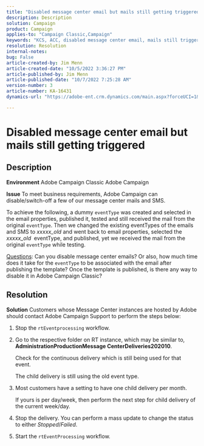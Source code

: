 ```yaml
---
title: "Disabled message center email but mails still getting triggered"
description: Description
solution: Campaign
product: Campaign
applies-to: "Campaign Classic,Campaign"
keywords: "KCS, ACC, disabled message center email, mails still triggered, Adobe Campaign Classic, Adobe Campaign, Troubleshooting"
resolution: Resolution
internal-notes: 
bug: False
article-created-by: Jim Menn
article-created-date: "10/5/2022 3:36:27 PM"
article-published-by: Jim Menn
article-published-date: "10/7/2022 7:25:28 AM"
version-number: 3
article-number: KA-16431
dynamics-url: "https://adobe-ent.crm.dynamics.com/main.aspx?forceUCI=1&pagetype=entityrecord&etn=knowledgearticle&id=59385078-c344-ed11-bba1-000d3a3064b8"

---
```

# Disabled message center email but mails still getting triggered

## Description


<b>Environment</b>
 Adobe Campaign Classic
 Adobe Campaign

<b>Issue</b>
 To meet business requirements, Adobe Campaign can disable/switch-off a few of our message center mails and SMS.

To achieve the following, a dummy `eventType` was created and selected in the email properties, published it, tested and still received the mail from the original `eventType`.
 Then we changed the existing eventTypes of the emails and SMS to *xxxxx_old* and went back to email properties, selected the *xxxxx_old*  eventType, and published, yet we received the mail from the original `eventType` while testing.

<u>Questions</u>:
 Can you disable message center emails?
 Or also, how much time does it take for the `eventType` to be associated with the email after publishing the template?
 Once the template is published, is there any way to disable it in Adobe Campaign Classic?


## Resolution


<b>Solution</b>
Customers whose Message Center instances are hosted by Adobe should contact Adobe Campaign Support to perform the steps below:

1. Stop the `rtEventprocessing` workflow.
2. Go to the respective folder on RT instance, which may be similar to, <b>Administration</b><b>Production</b><b>Message Center</b><b>Deliveries</b><b>2020</b><b>10</b>.

    Check for the continuous delivery which is still being used for that event.

    The child delivery is still using the old event type.
3. Most customers have a setting to have one child delivery per month.

    If yours is per day/week, then perform the next step for child delivery of the current week/day.
4. Stop the delivery. You can perform a mass update to change the status to either *Stopped*/*Failed*.
5. Start the `rtEventProcessing` workflow.

